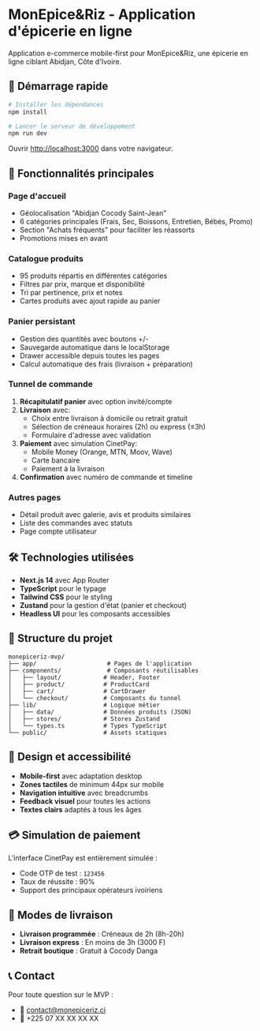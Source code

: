 # MonEpice&Riz - Application d'épicerie en ligne

Application e-commerce mobile-first pour MonEpice&Riz, une épicerie en ligne ciblant Abidjan, Côte d'Ivoire.

## 🚀 Démarrage rapide

```bash
# Installer les dépendances
npm install

# Lancer le serveur de développement
npm run dev
```

Ouvrir [http://localhost:3000](http://localhost:3000) dans votre navigateur.

## 📱 Fonctionnalités principales

### Page d'accueil
- Géolocalisation "Abidjan Cocody Saint-Jean"
- 6 catégories principales (Frais, Sec, Boissons, Entretien, Bébés, Promo)
- Section "Achats fréquents" pour faciliter les réassorts
- Promotions mises en avant

### Catalogue produits
- 95 produits répartis en différentes catégories
- Filtres par prix, marque et disponibilité
- Tri par pertinence, prix et notes
- Cartes produits avec ajout rapide au panier

### Panier persistant
- Gestion des quantités avec boutons +/-
- Sauvegarde automatique dans le localStorage
- Drawer accessible depuis toutes les pages
- Calcul automatique des frais (livraison + préparation)

### Tunnel de commande
1. **Récapitulatif panier** avec option invité/compte
2. **Livraison** avec:
   - Choix entre livraison à domicile ou retrait gratuit
   - Sélection de créneaux horaires (2h) ou express (≤3h)
   - Formulaire d'adresse avec validation
3. **Paiement** avec simulation CinetPay:
   - Mobile Money (Orange, MTN, Moov, Wave)
   - Carte bancaire
   - Paiement à la livraison
4. **Confirmation** avec numéro de commande et timeline

### Autres pages
- Détail produit avec galerie, avis et produits similaires
- Liste des commandes avec statuts
- Page compte utilisateur

## 🛠️ Technologies utilisées

- **Next.js 14** avec App Router
- **TypeScript** pour le typage
- **Tailwind CSS** pour le styling
- **Zustand** pour la gestion d'état (panier et checkout)
- **Headless UI** pour les composants accessibles

## 📂 Structure du projet

```
monepiceriz-mvp/
├── app/                    # Pages de l'application
├── components/             # Composants réutilisables
│   ├── layout/            # Header, Footer
│   ├── product/           # ProductCard
│   ├── cart/              # CartDrawer
│   └── checkout/          # Composants du tunnel
├── lib/                   # Logique métier
│   ├── data/              # Données produits (JSON)
│   ├── stores/            # Stores Zustand
│   └── types.ts           # Types TypeScript
└── public/                # Assets statiques
```

## 🎨 Design et accessibilité

- **Mobile-first** avec adaptation desktop
- **Zones tactiles** de minimum 44px sur mobile
- **Navigation intuitive** avec breadcrumbs
- **Feedback visuel** pour toutes les actions
- **Textes clairs** adaptés à tous les âges

## 💳 Simulation de paiement

L'interface CinetPay est entièrement simulée :
- Code OTP de test : `123456`
- Taux de réussite : 90%
- Support des principaux opérateurs ivoiriens

## 🚚 Modes de livraison

- **Livraison programmée** : Créneaux de 2h (8h-20h)
- **Livraison express** : En moins de 3h (3000 F)
- **Retrait boutique** : Gratuit à Cocody Danga

## 📞 Contact

Pour toute question sur le MVP :
- 📧 contact@monepiceriz.ci
- 📱 +225 07 XX XX XX XX